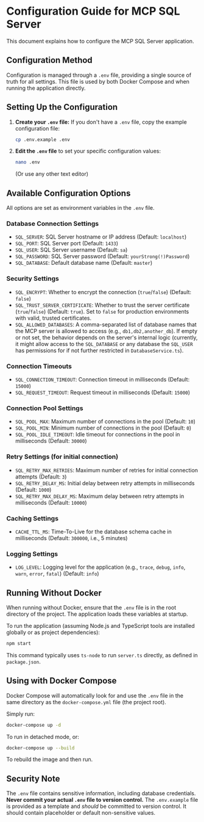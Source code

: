 # Configuration Guide for MCP SQL Server

This document explains how to configure the MCP SQL Server application.

## Configuration Method

Configuration is managed through a `.env` file, providing a single source of truth for all settings. This file is used by both Docker Compose and when running the application directly.

## Setting Up the Configuration

1.  **Create your `.env` file:**
    If you don't have a `.env` file, copy the example configuration file:
    ```bash
    cp .env.example .env
    ```

2.  **Edit the `.env` file** to set your specific configuration values:
    ```bash
    nano .env
    ```
    (Or use any other text editor)

## Available Configuration Options

All options are set as environment variables in the `.env` file.

### Database Connection Settings
-   `SQL_SERVER`: SQL Server hostname or IP address (Default: `localhost`)
-   `SQL_PORT`: SQL Server port (Default: `1433`)
-   `SQL_USER`: SQL Server username (Default: `sa`)
-   `SQL_PASSWORD`: SQL Server password (Default: `yourStrong(!)Password`)
-   `SQL_DATABASE`: Default database name (Default: `master`)

### Security Settings
-   `SQL_ENCRYPT`: Whether to encrypt the connection (`true`/`false`) (Default: `false`)
-   `SQL_TRUST_SERVER_CERTIFICATE`: Whether to trust the server certificate (`true`/`false`) (Default: `true`). Set to `false` for production environments with valid, trusted certificates.
-   `SQL_ALLOWED_DATABASES`: A comma-separated list of database names that the MCP server is allowed to access (e.g., `db1,db2,another_db`). If empty or not set, the behavior depends on the server's internal logic (currently, it might allow access to the `SQL_DATABASE` or any database the `SQL_USER` has permissions for if not further restricted in `DatabaseService.ts`).

### Connection Timeouts
-   `SQL_CONNECTION_TIMEOUT`: Connection timeout in milliseconds (Default: `15000`)
-   `SQL_REQUEST_TIMEOUT`: Request timeout in milliseconds (Default: `15000`)

### Connection Pool Settings
-   `SQL_POOL_MAX`: Maximum number of connections in the pool (Default: `10`)
-   `SQL_POOL_MIN`: Minimum number of connections in the pool (Default: `0`)
-   `SQL_POOL_IDLE_TIMEOUT`: Idle timeout for connections in the pool in milliseconds (Default: `30000`)

### Retry Settings (for initial connection)
-   `SQL_RETRY_MAX_RETRIES`: Maximum number of retries for initial connection attempts (Default: `3`)
-   `SQL_RETRY_DELAY_MS`: Initial delay between retry attempts in milliseconds (Default: `1000`)
-   `SQL_RETRY_MAX_DELAY_MS`: Maximum delay between retry attempts in milliseconds (Default: `10000`)

### Caching Settings
-   `CACHE_TTL_MS`: Time-To-Live for the database schema cache in milliseconds (Default: `300000`, i.e., 5 minutes)

### Logging Settings
-   `LOG_LEVEL`: Logging level for the application (e.g., `trace`, `debug`, `info`, `warn`, `error`, `fatal`) (Default: `info`)

## Running Without Docker

When running without Docker, ensure that the `.env` file is in the root directory of the project. The application loads these variables at startup.

To run the application (assuming Node.js and TypeScript tools are installed globally or as project dependencies):
```bash
npm start
```
This command typically uses `ts-node` to run `server.ts` directly, as defined in `package.json`.

## Using with Docker Compose

Docker Compose will automatically look for and use the `.env` file in the same directory as the `docker-compose.yml` file (the project root).

Simply run:
```bash
docker-compose up -d
```
To run in detached mode, or:
```bash
docker-compose up --build
```
To rebuild the image and then run.

## Security Note

The `.env` file contains sensitive information, including database credentials.
**Never commit your actual `.env` file to version control.**
The `.env.example` file is provided as a template and *should* be committed to version control. It should contain placeholder or default non-sensitive values.
